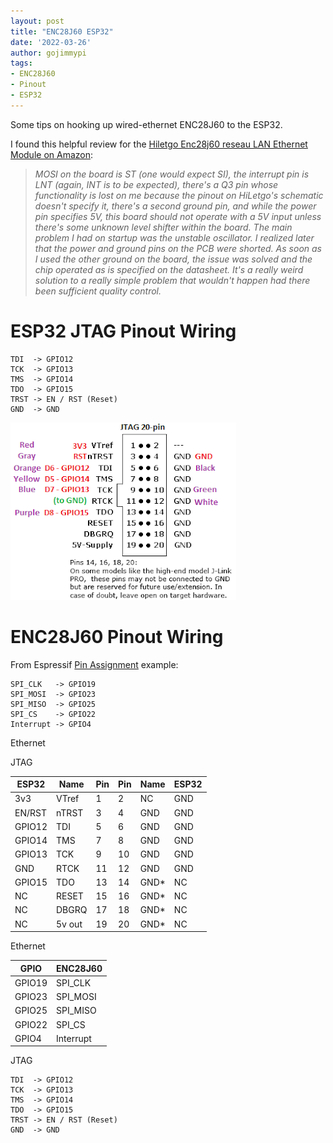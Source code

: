```yaml
---
layout: post
title: "ENC28J60 ESP32"
date: '2022-03-26'
author: gojimmypi
tags:
- ENC28J60
- Pinout
- ESP32
---
```


Some tips on hooking up wired-ethernet ENC28J60 to the ESP32.

I found this helpful review for the [Hiletgo Enc28j60 reseau LAN Ethernet Module on Amazon](https://www.amazon.fr/dp/B00WX1NRO0/):

>_MOSI on the board is ST (one would expect SI), the interrupt pin is LNT (again, INT is to be expected), there's a Q3 pin whose functionality is lost on me because the pinout on HiLetgo's schematic doesn't specify it, there's a second ground pin, and while the power pin specifies 5V, this board should not operate with a 5V input unless there's some unknown level shifter within the board._ 
_The main problem I had on startup was the unstable oscillator. I realized later that the power and ground pins on the PCB were shorted. As soon as I used the other ground on the board, the issue was solved and the chip operated as is specified on the datasheet. It's a really weird solution to a really simple problem that wouldn't happen had there been sufficient quality control._


# ESP32 JTAG Pinout Wiring
```
TDI  -> GPIO12
TCK  -> GPIO13
TMS  -> GPIO14
TDO  -> GPIO15
TRST -> EN / RST (Reset)
GND  -> GND
```

![Segger JTAG Pin Connections](./images/Segger_JTAG_20pin.png)

# ENC28J60 Pinout Wiring

From Espressif [Pin Assignment](https://github.com/espressif/esp-idf/tree/master/examples/ethernet/enc28j60#pin-assignment) example:

```
SPI_CLK   -> GPIO19	
SPI_MOSI  -> GPIO23	
SPI_MISO  -> GPIO25	
SPI_CS    -> GPIO22	
Interrupt -> GPIO4	
```




Ethernet

JTAG

|ESP32   | Name | Pin | Pin | Name | ESP32 |
| ------ | ---- | --- | ----| ---- | ---- |
|  3v3   |VTref |  1  |  2  |NC  | GND  | 
| EN/RST |nTRST |  3  |  4  |GND | GND  | 
| GPIO12 | TDI  |  5  |  6  |GND | GND  |
| GPIO14 | TMS  |  7  |  8  |GND | GND  | 
| GPIO13 | TCK  |  9  | 10  |GND | GND  | 
|   GND  | RTCK | 11  | 12  |GND | GND  | 
| GPIO15 | TDO  | 13  | 14  |GND*|  NC  | 
|   NC   |RESET | 15  | 16  |GND*|  NC  |  
|   NC   |DBGRQ | 17  | 18  |GND*|  NC  |  
|   NC   |5v out| 19  | 20  |GND*|  NC  |  

Ethernet

| GPIO   | ENC28J60    |
| ------ | ----------- |
| GPIO19 | SPI_CLK     |
| GPIO23 | SPI_MOSI    |
| GPIO25 | SPI_MISO    |
| GPIO22 | SPI_CS      |
| GPIO4  | Interrupt   |

JTAG
```
TDI  -> GPIO12
TCK  -> GPIO13
TMS  -> GPIO14
TDO  -> GPIO15                              
TRST -> EN / RST (Reset)
GND  -> GND
```
